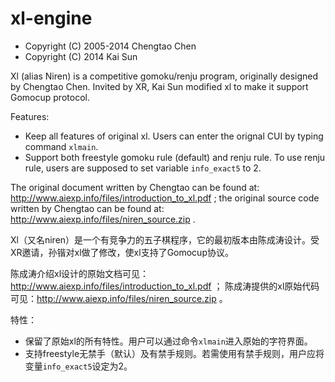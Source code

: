 xl-engine
=========

* Copyright (C) 2005-2014 Chengtao Chen
* Copyright (C) 2014 Kai Sun

Xl (alias Niren) is a competitive gomoku/renju program, originally designed by Chengtao Chen. Invited by XR, Kai Sun modified xl to make it support Gomocup protocol.

Features:
* Keep all features of original xl. Users can enter the orignal CUI by typing command `xlmain`.
* Support both freestyle gomoku rule (default) and renju rule. To use renju rule, users are supposed to set variable `info_exact5` to 2.

The original document written by Chengtao can be found at: http://www.aiexp.info/files/introduction_to_xl.pdf ; the original source code written by Chengtao can be found at: http://www.aiexp.info/files/niren_source.zip .

Xl（又名niren）是一个有竞争力的五子棋程序，它的最初版本由陈成涛设计。受XR邀请，孙锴对xl做了修改，使xl支持了Gomocup协议。

陈成涛介绍xl设计的原始文档可见：http://www.aiexp.info/files/introduction_to_xl.pdf ； 陈成涛提供的xl原始代码可见：http://www.aiexp.info/files/niren_source.zip 。

特性：
* 保留了原始xl的所有特性。用户可以通过命令`xlmain`进入原始的字符界面。
* 支持freestyle无禁手（默认）及有禁手规则。若需使用有禁手规则，用户应将变量`info_exact5`设定为2。
